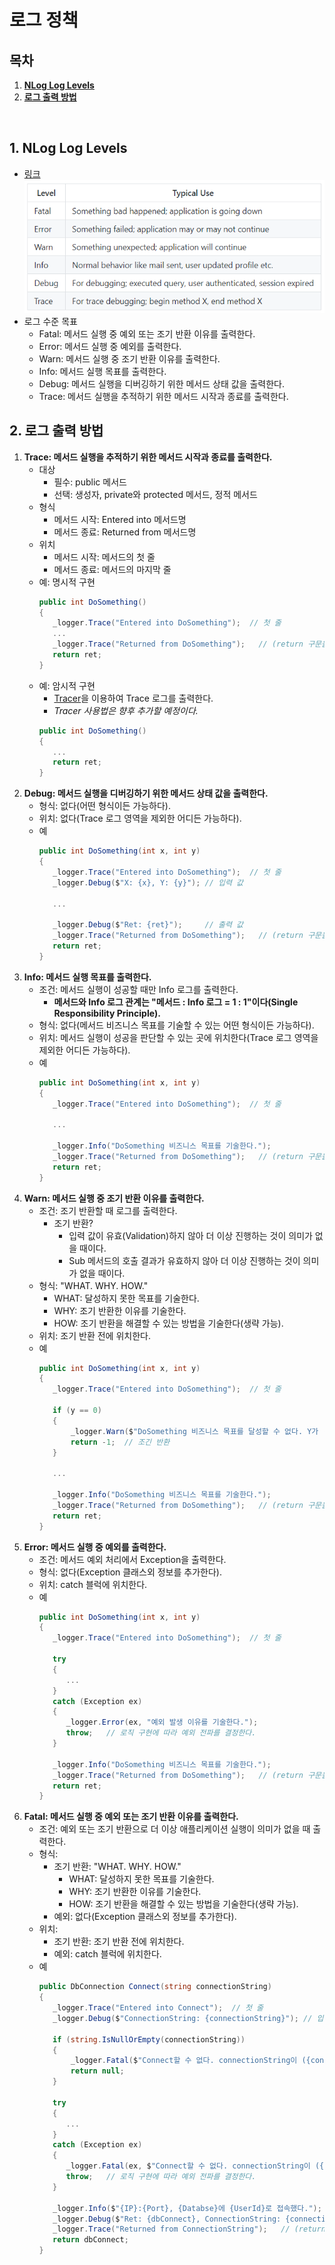 # 로그 정책

## 목차
1. **[NLog Log Levels](#1-nlog-log-levels)**
1. **[로그 출력 방법](#2-로그-출력-방법)**

<br/>

## 1. NLog Log Levels
- [링크](https://github.com/NLog/NLog/wiki/Configuration-file#log-levels)  
  ![image](./Images/LogLevels.png)
- 로그 수준 목표
  - Fatal: 메서드 실행 중 예외 또는 조기 반환 이유를 출력한다.
  - Error: 메서드 실행 중 예외를 출력한다.
  - Warn: 메서드 실행 중 조기 반환 이유를 출력한다.
  - Info: 메서드 실행 목표를 출력한다.
  - Debug: 메서드 실행을 디버깅하기 위한 메서드 상태 값을 출력한다.
  - Trace: 메서드 실행을 추적하기 위한 메서드 시작과 종료를 출력한다.

## 2. 로그 출력 방법
1. **Trace: 메서드 실행을 추적하기 위한 메서드 시작과 종료를 출력한다.**
   - 대상
     - 필수: public 메서드
     - 선택: 생성자, private와 protected 메서드, 정적 메서드
   - 형식
     - 메서드 시작: Entered into 메서드명
     - 메서드 종료: Returned from 메서드명
   - 위치
     - 메서드 시작: 메서드의 첫 줄
     - 메서드 종료: 메서드의 마지막 줄
   - 예: 명시적 구현
     ```cs
     public int DoSomething()
     {
        _logger.Trace("Entered into DoSomething");  // 첫 줄
        ...
        _logger.Trace("Returned from DoSomething");   // (return 구문을 제외한) 마지막 줄
        return ret;
     }
     ```
   - 예: 암시적 구현
     - [Tracer](https://github.com/csnemes/tracer)을 이용하여 Trace 로그를 출력한다.
     - *Tracer 사용법은 향후 추가할 예정이다.*
     ```cs
     public int DoSomething()
     {
        ...
        return ret;
     }
     ```
1. **Debug: 메서드 실행을 디버깅하기 위한 메서드 상태 값을 출력한다.**
   - 형식: 없다(어떤 형식이든 가능하다).
   - 위치: 없다(Trace 로그 영역을 제외한 어디든 가능하다).
   - 예
     ```cs
     public int DoSomething(int x, int y)
     {
        _logger.Trace("Entered into DoSomething");  // 첫 줄
        _logger.Debug($"X: {x}, Y: {y}"); // 입력 값

        ...

        _logger.Debug($"Ret: {ret}");     // 출력 값
        _logger.Trace("Returned from DoSomething");   // (return 구문을 제외한) 마지막 줄
        return ret;
     }
     ```
1. **Info: 메서드 실행 목표를 출력한다.**
   - 조건: 메서드 실행이 성공할 때만 Info 로그를 출력한다.
     - **메서드와 Info 로그 관계는 "메서드 : Info 로그 = 1 : 1"이다(Single Responsibility Principle).**
   - 형식: 없다(메서드 비즈니스 목표를 기술할 수 있는 어떤 형식이든 가능하다).
   - 위치: 메서드 실행이 성공을 판단할 수 있는 곳에 위치한다(Trace 로그 영역을 제외한 어디든 가능하다).
   - 예
     ```cs
     public int DoSomething(int x, int y)
     {
        _logger.Trace("Entered into DoSomething");  // 첫 줄

        ...

        _logger.Info("DoSomething 비즈니스 목표를 기술한다.");
        _logger.Trace("Returned from DoSomething");   // (return 구문을 제외한) 마지막 줄
        return ret;
     }
     ```     
1. **Warn: 메서드 실행 중 조기 반환 이유를 출력한다.**
   - 조건: 조기 반환할 때 로그를 출력한다.
     - 조기 반환?
       - 입력 값이 유효(Validation)하지 않아 더 이상 진행하는 것이 의미가 없을 때이다.
       - Sub 메서드의 호출 결과가 유효하지 않아 더 이상 진행하는 것이 의미가 없을 때이다.
   - 형식: "WHAT. WHY. HOW."
     - WHAT: 달성하지 못한 목표를 기술한다. 
     - WHY: 조기 반환한 이유를 기술한다.
     - HOW: 조기 반환을 해결할 수 있는 방법을 기술한다(생략 가능).
   - 위치: 조기 반환 전에 위치한다.
   - 예
     ```cs
     public int DoSomething(int x, int y)
     {
        _logger.Trace("Entered into DoSomething");  // 첫 줄

        if (y == 0)
        {
            _logger.Warn($"DoSomething 비즈니스 목표를 달성할 수 없다. Y가 ({y})이다. Y는 0외의 값을 가져야 한다.");
            return -1;  // 조긴 반환
        }

        ...

        _logger.Info("DoSomething 비즈니스 목표를 기술한다.");
        _logger.Trace("Returned from DoSomething");   // (return 구문을 제외한) 마지막 줄
        return ret;
     }
     ```   
1. **Error: 메서드 실행 중 예외를 출력한다.**
   - 조건: 메서드 예외 처리에서 Exception을 출력한다.
   - 형식: 없다(Exception 클래스외 정보를 추가한다).
   - 위치: catch 블럭에 위치한다.
   - 예
     ```cs
     public int DoSomething(int x, int y)
     {
        _logger.Trace("Entered into DoSomething");  // 첫 줄

        try
        {
           ...
        }
        catch (Exception ex)
        {
           _logger.Error(ex, "예외 발생 이유를 기술한다.");
           throw;   // 로직 구현에 따라 예외 전파를 결정한다.
        }

        _logger.Info("DoSomething 비즈니스 목표를 기술한다.");
        _logger.Trace("Returned from DoSomething");   // (return 구문을 제외한) 마지막 줄
        return ret;
     }
	 ```
1. **Fatal: 메서드 실행 중 예외 또는 조기 반환 이유를 출력한다.**
   - 조건: 예외 또는 조기 반환으로 더 이상 애플리케이션 실행이 의미가 없을 때 출력한다.
   - 형식: 
     - 조기 반환: "WHAT. WHY. HOW."
       - WHAT: 달성하지 못한 목표를 기술한다. 
       - WHY: 조기 반환한 이유를 기술한다.
       - HOW: 조기 반환을 해결할 수 있는 방법을 기술한다(생략 가능).
     - 예외: 없다(Exception 클래스외 정보를 추가한다).
   - 위치: 
     - 조기 반환: 조기 반환 전에 위치한다.
     - 예외: catch 블럭에 위치한다.
   - 예
     ```cs
     public DbConnection Connect(string connectionString)
     {
        _logger.Trace("Entered into Connect");  // 첫 줄
        _logger.Debug($"ConnectionString: {connectionString}"); // 입력 값

        if (string.IsNullOrEmpty(connectionString))
        {
            _logger.Fatal($"Connect할 수 없다. connectionString이 ({connectionString})이다.");
            return null;
        }

        try
        {
           ...
        }
        catch (Exception ex)
        {
           _logger.Fatal(ex, $"Connect할 수 없다. connectionString이 ({connectionString})이다.");
           throw;   // 로직 구현에 따라 예외 전파를 결정한다.
        }

        _logger.Info($"{IP}:{Port}, {Databse}에 {UserId}로 접속했다.");
        _logger.Debug($"Ret: {dbConnect}, ConnectionString: {connectionString}");     // 출력 값
        _logger.Trace("Returned from ConnectionString");   // (return 구문을 제외한) 마지막 줄
        return dbConnect;
     }
	 ```

